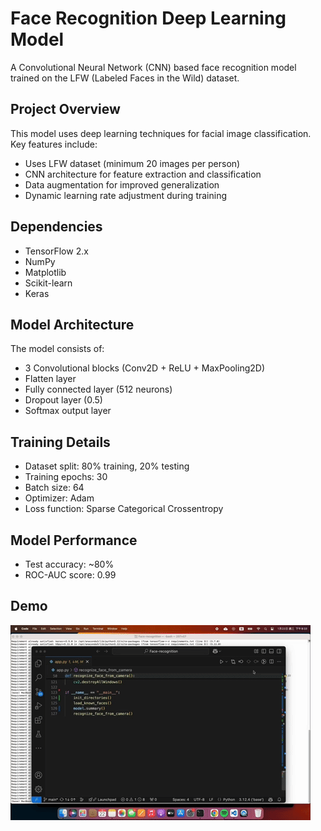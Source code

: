 
# Face Recognition Deep Learning Model

A Convolutional Neural Network (CNN) based face recognition model trained on the LFW (Labeled Faces in the Wild) dataset.

## Project Overview

This model uses deep learning techniques for facial image classification. Key features include:

- Uses LFW dataset (minimum 20 images per person)
- CNN architecture for feature extraction and classification
- Data augmentation for improved generalization
- Dynamic learning rate adjustment during training

## Dependencies

- TensorFlow 2.x
- NumPy
- Matplotlib
- Scikit-learn
- Keras

## Model Architecture

The model consists of:
- 3 Convolutional blocks (Conv2D + ReLU + MaxPooling2D)
- Flatten layer
- Fully connected layer (512 neurons)
- Dropout layer (0.5)
- Softmax output layer

## Training Details

- Dataset split: 80% training, 20% testing
- Training epochs: 30
- Batch size: 64
- Optimizer: Adam
- Loss function: Sparse Categorical Crossentropy

## Model Performance

- Test accuracy: ~80%
- ROC-AUC score: 0.99

## Demo

![](demo.gif)

